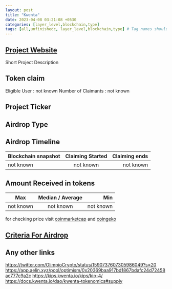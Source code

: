 ```yaml
---
layout: post
title: "Kwenta"
date: 2023-04-08 03:21:08 +0530
categories: [layer_level,blockchain,type]
tags: [all,unfinishedc, layer_level,blockchain,type] # Tag names should always be lowercase
---
```


## [Project Website](https://kwenta.io/)

 Short Project Description

## Token claim

Eligible User : not known
Number of Claimants : not known

## Project Ticker

## Airdrop Type

## Airdrop Timeline

| Blockchain snapshot     | Claiming Started           | Claiming ends    |
| ----------------------- |:--------------------------:| ----------------:|
|       not known         |        not known           |   not known      |

## Amount Received in tokens  

| Max        |    Median / Average  |       Min    |
| ---------- |:--------------------:| ------------:|
| not known  |     not known        |  not known   |

for checking price visit [coinmarketcap](https://coinmarketcap.com/currencies/) and [coingeko](https://www.coingecko.com/en/coins/)

## [Criteria For Airdrop](link)

## Any other links

<https://twitter.com/OlimpioCrypto/status/1590737607305986049?s=20>
<https://app.aelin.xyz/pool/optimism/0x20369baa917bd1867bdafc24d72458ac777c9a2c>
<https://kips.kwenta.io/kips/kip-4/>
<https://docs.kwenta.io/dao/kwenta-tokenomics#supply>
